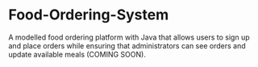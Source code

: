 # Food-Ordering-System
A modelled food ordering platform with Java that allows users to sign up and place orders while ensuring that administrators can see orders and update available meals (COMING SOON).
